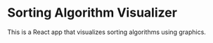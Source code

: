 # Sorting Algorithm Visualizer

This is a React app that visualizes sorting algorithms using graphics.
